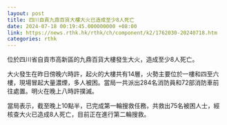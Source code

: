 ```yaml
---
layout: post
title: 四川自貢九鼎百貨大樓大火已造成至少8人死亡
date: 2024-07-18 00:19:45.000000000 +08:00
link: https://news.rthk.hk/rthk/ch/component/k2/1762030-20240718.htm
categories: rthk
---
```


位於四川省自貢市高新區的九鼎百貨大樓發生大火，造成至少8人死亡。

大火發生在昨日傍晚六時許，起火的大樓共有14層，火勢主要位於一樓和四至六樓，現場冒起大量濃煙，多人被困。當局一共派出284名消防員和72部消防車前往處置。明火在晚上八時許撲滅。

當局表示，截至晚上10點半，已完成第一輪搜救任務，共救出75名被困人士，經核查大火已造成8人死亡，目前正在進行第二輪搜救。
